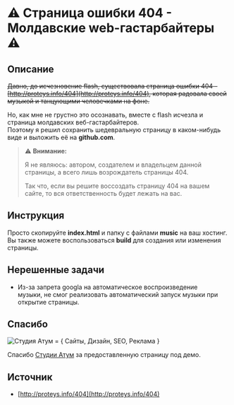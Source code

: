 # :warning: Страница ошибки 404 - Молдавские web-гастарбайтеры :warning:

## Описание
~~Давно, до исчезновение flash, существовала страница ошибки 404 - [http://proteys.info/404](http://proteys.info/404), которая радовала своей музыкой и танцующими человечками на фоне.~~

Но, как мне не грустно это осознавать, вместе с flash исчезла и страница молдавских веб-гастарбайтеров.  
Поэтому я решил сохранить шедевральную страницу в каком-нибудь виде и выложить её на **github.com**.

> :warning: **Внимание:**
> 
>Я не являюсь: автором, создателем и владельцем данной страницы, а всего лишь возрождатель страницы 404.
>
>Так что, если вы решите воссоздать страницу 404 на вашем сайте, то вся ответственность будет лежать на вас.



## Инструкция
Просто скопируйте **index.html** и папку с файлами **music** на ваш хостинг.  
Вы также можете воспользоваться **build** для создания или изменения страницы.

## Нерешенные задачи
 - Из-за запрета googla на автоматическое воспроизведение  
музыки, не смог реализовать автоматический запуск музыки при открытие страницы.

## Спасибо
![Студия Атум = { Сайты, Дизайн, SEO, Реклама }](https://files.a-tum.ru/logos_atum/logo@2x.png)

Спасибо [Студии Атум](https://a-tum.ru/) за предоставленную страницу под демо.
## Источник
 - [http://proteys.info/404](http://proteys.info/404)
